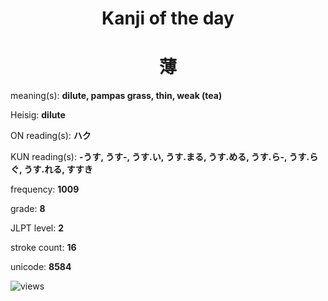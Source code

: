 <h1 align="center">Kanji of the day</h1>
<h1 align="center">薄</h1>
<p align="left">meaning(s): <b>dilute, pampas grass, thin, weak (tea)</b></p>
<p align="left">Heisig: <b>dilute</b></p>
<p align="left">ON reading(s): <b>ハク</b></p>
<p align="left">KUN reading(s): <b>-うす, うす-, うす.い, うす.まる, うす.める, うす.ら-, うす.らぐ, うす.れる, すすき</b></p>
<p align="left">frequency: <b>1009</b></p>
<p align="left">grade: <b>8</b></p>
<p align="left">JLPT level: <b>2</b></p>
<p align="left">stroke count: <b>16</b></p>
<p align="left">unicode: <b>8584</b></p>
<p align="left"><img src="https://komarev.com/ghpvc/?username=tristanwagner-kanjioftheday&label=Views&color=0e75b6&style=flat" alt="views"/></p>

